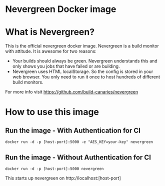 # Nevergreen Docker image

# What is Nevergreen?

This is the official nevergreen docker image. Nevergreen is a build monitor with attitude. It is awesome for two reasons:

-	Your builds should always be green. Nevergreen understands this and only shows you jobs that have failed or are building.
-	Nevergreen uses HTML localStorage. So the config is stored in your web browser. You only need to run it once to host hundreds of different build monitors.

For more info visit https://github.com/build-canaries/nevergreen

# How to use this image

## Run the image - With Authentication for CI

	docker run -d -p [host-port]:5000 -e "AES_KEY=your-key" nevergreen 

## Run the image - Without Authentication for CI

	docker run -d -p [host-port]:5000 nevergreen 

This starts up nevergreen on http://localhost:[host-port\]
